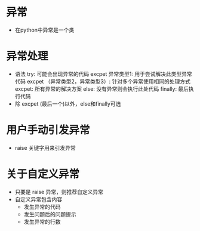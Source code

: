 # 异常
- 在python中异常是一个类

# 异常处理
- 语法
    try:
        可能会出现异常的代码
    excpet 异常类型1:
        用于尝试解决此类型异常代码
    excpet （异常类型2，异常类型3）:
         针对多个异常使用相同的处理方式
    excpet:
        所有异常的解决方案
    else:
        没有异常则会执行此处代码
    finally:
        最后执行代码
- 除 excpet (最后一个)以外，else和finally可选

# 用户手动引发异常
- raise 关键字用来引发异常

# 关于自定义异常
- 只要是 raise 异常，则推荐自定义异常
- 自定义异常包含内容
    - 发生异常的代码
    - 发生问题后的问题提示
    - 发生异常的行数